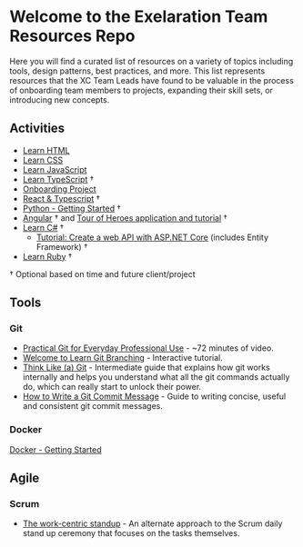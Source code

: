 # Welcome to the Exelaration Team Resources Repo

Here you will find a curated list of resources on a variety of topics including tools, design patterns, best practices, and more. This list represents resources that the XC Team Leads have found to be valuable in the process of onboarding team members to projects, expanding their skill sets, or introducing new concepts.

## Activities

- [Learn HTML](https://www.codecademy.com/learn/learn-html)
- [Learn CSS](https://www.codecademy.com/learn/learn-css)
- [Learn JavaScript](https://www.codecademy.com/learn/introduction-to-javascript)
- [Learn TypeScript](https://www.codecademy.com/learn/learn-typescript) †
- [Onboarding Project](ONBOARDING.md)
- [React & Typescript](REACT.md) †
- [Python - Getting Started](PYTHON.md) †
- [Angular](https://www.codecademy.com/resources/docs/general/angular) † and [Tour of Heroes application and tutorial](https://angular.io/tutorial) †
- [Learn C#](https://www.codecademy.com/learn/learn-c-sharp) † 
  - [Tutorial: Create a web API with ASP.NET Core](https://learn.microsoft.com/en-us/aspnet/core/tutorials/first-web-api) (includes Entity Framework) †
- [Learn Ruby](https://www.codecademy.com/learn/learn-ruby) † <!-- 💲 paid pro only - [Learn Ruby on Rails](https://www.codecademy.com/learn/learn-rails) † -->

† Optional based on time and future client/project

## Tools

### Git

- [Practical Git for Everyday Professional Use](https://egghead.io/courses/practical-git-for-everyday-professional-use) - ~72 minutes of video.
- [Welcome to Learn Git Branching](https://learngitbranching.js.org/) - Interactive tutorial.
- [Think Like (a) Git](http://think-like-a-git.net/) - Intermediate guide that explains how git works internally and helps you understand what all the git commands actually do, which can really start to unlock their power.
- [How to Write a Git Commit Message](https://chris.beams.io/posts/git-commit/) - Guide to writing concise, useful and consistent git commit messages.


### Docker

[Docker - Getting Started](DOCKER.md)


## Agile

### Scrum

- [The work-centric standup](https://blog.usejournal.com/the-work-centric-standup-cc20205b47ea) - An alternate approach to the Scrum daily stand up ceremony that focuses on the tasks themselves.
